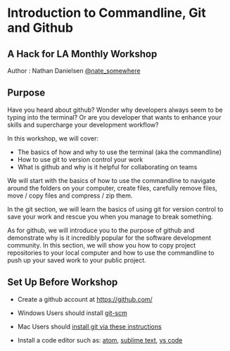# Introduction to Commandline, Git and Github
## A Hack for LA Monthly Workshop

Author : Nathan Danielsen [@nate_somewhere](https://twitter.com/nate_somewhere)


## Purpose

Have you heard about github? Wonder why developers always seem to be typing into the terminal? Or are you developer that wants to enhance your skills and supercharge your development workflow?

In this workshop, we will cover:
- The basics of how and why to use the terminal (aka the commandline)
- How to use git to version control your work
- What is github and why is it helpful for collaborating on teams

We will start with the basics of how to use the commandline to navigate around the folders on your computer, create files, carefully remove files, move / copy files and compress / zip them.

In the git section, we will learn the basics of using git for version control to save your work and rescue you when you manage to break something.

As for github, we will introduce you to the purpose of github and demonstrate why is it incredibly popular for the software development community. In this section, we will show you how to copy project repositories to your local computer and how to use the commandline to push up your saved work to your public project.


## Set Up Before Workshop

- Create a github account at https://github.com/

- Windows Users should install [git-scm](https://git-scm.com/)

- Mac Users should [install git via these instructions](https://www.atlassian.com/git/tutorials/install-git)

- Install a code editor such as: [atom](https://atom.io/), [sublime text](https://www.sublimetext.com/3), [vs code](https://code.visualstudio.com/)
